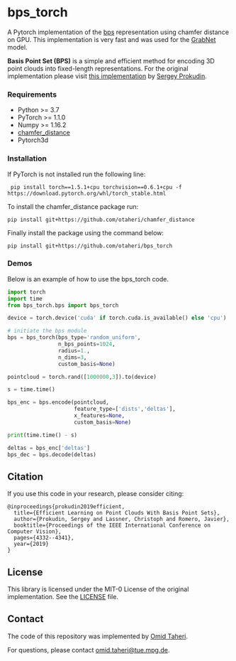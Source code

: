# bps_torch
A Pytorch implementation of the [bps](https://github.com/sergeyprokudin/bps) representation using chamfer distance on GPU. This implementation is very fast and was used for the [GrabNet](https://github.com/otaheri/GrabNet) model.

**Basis Point Set (BPS)** is a simple and efficient method for encoding 3D point clouds into fixed-length representations. For the original implementation please visit [this implementation](https://github.com/amzn/basis-point-sets) by [Sergey Prokudin](https://github.com/sergeyprokudin).


### Requirements

- Python >= 3.7
- PyTorch >= 1.1.0 
- Numpy >= 1.16.2
- [chamfer_distance](https://github.com/otaheri/chamfer_distance)
- Pytorch3d

### Installation

If PyTorch is not installed run the following line:
```
 pip install torch==1.5.1+cpu torchvision==0.6.1+cpu -f https://download.pytorch.org/whl/torch_stable.html
```
To install the chamfer_distance package run:

```
pip install git+https://github.com/otaheri/chamfer_distance
```
Finally install the package using the command below:
```
pip install git+https://github.com/otaheri/bps_torch
```

### Demos

Below is an example of how to use the bps_torch code.

```python
import torch
import time
from bps_torch.bps import bps_torch

device = torch.device('cuda' if torch.cuda.is_available() else 'cpu')

# initiate the bps module
bps = bps_torch(bps_type='random_uniform',
                n_bps_points=1024,
                radius=1.,
                n_dims=3,
                custom_basis=None)

pointcloud = torch.rand([1000000,3]).to(device)

s = time.time()

bps_enc = bps.encode(pointcloud,
                     feature_type=['dists','deltas'],
                     x_features=None,
                     custom_basis=None)

print(time.time() - s)

deltas = bps_enc['deltas']
bps_dec = bps.decode(deltas)

```

## Citation

If you use this code in your research, please consider citing:
```
@inproceedings{prokudin2019efficient,
  title={Efficient Learning on Point Clouds With Basis Point Sets},
  author={Prokudin, Sergey and Lassner, Christoph and Romero, Javier},
  booktitle={Proceedings of the IEEE International Conference on Computer Vision},
  pages={4332--4341},
  year={2019}
}
```

## License

This library is licensed under the MIT-0 License of the original implementation. See the [LICENSE](https://github.com/sergeyprokudin/bps/blob/master/LICENSE) file.

## Contact
The code of this repository was implemented by [Omid Taheri](https://ps.is.tue.mpg.de/person/otaheri).

For questions, please contact [omid.taheri@tue.mpg.de](mailto:omid.taheri@tue.mpg.de).
